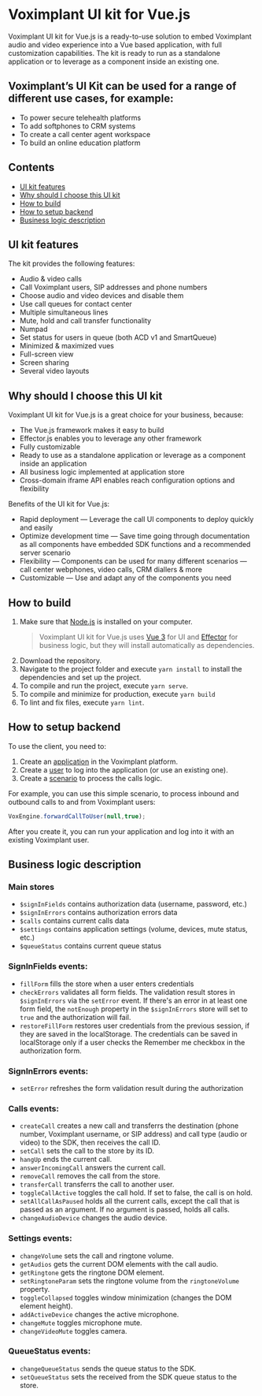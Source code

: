 # Voximplant UI kit for Vue.js

Voximplant UI kit for Vue.js is a ready-to-use solution to embed Voximplant audio and video experience into a Vue based application, with full customization capabilities. The kit is ready to run as a standalone application or to leverage as a component inside an existing one.

## Voximplant’s UI Kit can be used for a range of different use cases, for example:

- To power secure telehealth platforms
- To add softphones to CRM systems 
- To create a call center agent workspace
- To build an online education platform

## Contents

- [UI kit features](#ui-kit-features)
- [Why should I choose this UI kit](#why-should-i-choose-this-ui-kit)
- [How to build](#how-to-build)
- [How to setup backend](#how-to-setup-backend)
- [Business logic description](#business-logic-description)

## UI kit features

The kit provides the following features:

- Audio & video calls
- Call Voximplant users, SIP addresses and phone numbers
- Choose audio and video devices and disable them
- Use call queues for contact center
- Multiple simultaneous lines
- Mute, hold and call transfer functionality 
- Numpad
- Set status for users in queue (both ACD v1 and SmartQueue)
- Minimized & maximized vues
- Full-screen view
- Screen sharing
- Several video layouts

## Why should I choose this UI kit

Voximplant UI kit for Vue.js is a great choice for your business, because: 

- The Vue.js framework makes it easy to build
- Effector.js enables you to leverage any other framework
- Fully customizable 
- Ready to use as a standalone application or leverage as a component inside an application
- All business logic implemented at application store
- Cross-domain iframe API enables reach configuration options and flexibility

Benefits of the UI kit for Vue.js:

- Rapid deployment — Leverage the call UI components to deploy quickly and easily 
- Optimize development time — Save time going through documentation as all components have embedded SDK functions and a recommended server scenario
- Flexibility — Components can be used for many different scenarios — call center webphones, video calls, CRM diallers & more
- Customizable — Use and adapt any of the components you need

## How to build

1. Make sure that [Node.js](https://nodejs.org) is installed on your computer.
    > Voximplant UI kit for Vue.js uses [Vue 3](https://vuejs.org/guide/introduction.html) for UI and [Effector](https://effector.dev/docs/glossary/) for business logic, but they will install automatically as dependencies.
1. Download the repository.
1. Navigate to the project folder and execute `yarn install` to install the dependencies and set up the project.
1. To compile and run the project, execute `yarn serve`.
1. To compile and minimize for production, execute `yarn build`
1. To lint and fix files, execute `yarn lint`.

## How to setup backend

To use the client, you need to:
1. Create an [application](https://voximplant.com/docs/gettingstarted/basicconcepts/applications) in the Voximplant platform.
1. Create a [user](https://voximplant.com/docs/gettingstarted/basicconcepts/users) to log into the application (or use an existing one).
1. Create a [scenario](https://voximplant.com/docs/gettingstarted/basicconcepts/scenarios) to process the calls logic.

For example, you can use this simple scenario, to process inbound and outbound calls to and from Voximplant users:

```js
VoxEngine.forwardCallToUser(null,true);
```

After you create it, you can run your application and log into it with an existing Voximplant user.

## Business logic description

### Main stores

- `$signInFields` contains authorization data (username, password, etc.)
- `$signInErrors` contains authorization errors data
- `$calls` contains current calls data
- `$settings` contains application settings (volume, devices, mute status, etc.)
- `$queueStatus` contains current queue status

### SignInFields events:

- `fillForm` fills the store when a user enters credentials
- `checkErrors` validates all form fields. The validation result stores in `$signInErrors` via the `setError` event. If there's an error in at least one form field, the `notEnough` property in the `$signInErrors` store will set to `true` and the authorization will fail.
- `restoreFillForm` restores user credentials from the previous session, if they are saved in the localStorage. The credentials can be saved in localStorage only if a user checks the Remember me checkbox in the authorization form.

### SignInErrors events:

- `setError` refreshes the form validation result during the authorization

### Calls events:

- `createCall` creates a new call and transferrs the destination (phone number, Voximplant username, or SIP address) and call type (audio or video) to the SDK, then receives the call ID.
- `setCall` sets the call to the store by its ID.
- `hangUp` ends the current call.
- `answerIncomingCall` answers the current call.
- `removeCall` removes the call from the store.
- `transferCall` transferrs the call to another user.
- `toggleCallActive` toggles the call hold. If set to false, the call is on hold.
- `setAllCallAsPaused` holds all the current calls, except the call that is passed as an argument. If no argument is passed, holds all calls.
- `changeAudioDevice` changes the audio device.

### Settings events:

- `changeVolume` sets the call and ringtone volume.
- `getAudios` gets the current DOM elements with the call audio.
- `getRingtone` gets the ringtone DOM element.
- `setRingtoneParam` sets the ringtone volume from the `ringtoneVolume` property.
- `toggleCollapsed` toggles window minimization (changes the DOM element height).
- `addActiveDevice` changes the active microphone.
- `changeMute` toggles microphone mute.
- `changeVideoMute` toggles camera.

### QueueStatus events:

- `changeQueueStatus` sends the queue status to the SDK.
- `setQueueStatus` sets the received from the SDK queue status to the store.
